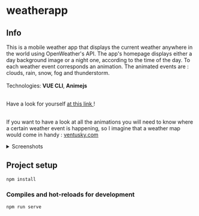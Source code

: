 # weatherapp

## Info
This is a mobile weather app that displays the current weather anywhere in the world using OpenWeather's API.
The app's homepage displays either a day background image or a night one, according to the time of the day.
To each weather event corresponds an animation.
The animated events are : clouds, rain, snow, fog and thunderstorm.
<br/> <br/>
Technologies: **VUE CLI**, **Animejs**  <br/><br/>

Have a look for yourself <a href="https://elmurie-weather-app.netlify.app/">at this link </a>!<br/><br/>

If you want to have a look at all the animations you will need to know where a certain weather event is happening, so I imagine that a weather map would come in handy : <a href="https://www.ventusky.com/"> ventusky.com</a>

<details>
  <summary>Screenshots</summary>
  <img src="https://i.imgur.com/3qRR5zL.png" name="1">
  <img src="https://i.imgur.com/w9TK7Ph.png" name="2">
  <img src="https://i.imgur.com/UtGPdZH.png" name="2">
  <img src="https://i.imgur.com/IM4q4ui.png" name="2">
  <img src="https://i.imgur.com/qc92EsP.png" name="2">
  <img src="https://i.imgur.com/QqsXBW8.png" name="2">
</details>

## Project setup
```
npm install
```

### Compiles and hot-reloads for development
```
npm run serve
```

